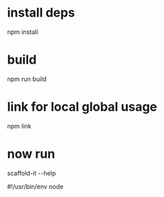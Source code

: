 # install deps
npm install

# build
npm run build

# link for local global usage
npm link

# now run
scaffold-it --help


#!/usr/bin/env node